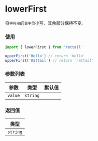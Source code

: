 # lowerFirst

将`字符串`的`首字母`小写，其余部分保持不变。

### 使用

```ts
import { lowerFirst } from 'rattail'

upperFirst('Hello') // return 'hello'
upperFirst('Rattail') // return 'rattail'
```

### 参数列表

| 参数    |   类型   | 默认值 |
| ------- | :------: | -----: |
| `value` | `string` |        |

### 返回值

|   类型   |
| :------: |
| `string` |
